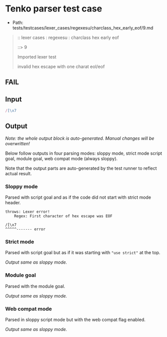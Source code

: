 # Tenko parser test case

- Path: tests/testcases/lexer_cases/regexesu/charclass_hex_early_eof/9.md

> :: lexer cases : regexesu : charclass hex early eof
>
> ::> 9
>
> Imported lexer test
>
> invalid hex escape with one charat eol/eof

## FAIL

## Input

`````js
/[\x7
`````

## Output

_Note: the whole output block is auto-generated. Manual changes will be overwritten!_

Below follow outputs in four parsing modes: sloppy mode, strict mode script goal, module goal, web compat mode (always sloppy).

Note that the output parts are auto-generated by the test runner to reflect actual result.

### Sloppy mode

Parsed with script goal and as if the code did not start with strict mode header.

`````
throws: Lexer error!
    Regex: First character of hex escape was EOF

/[\x7
^^^^^------- error
`````

### Strict mode

Parsed with script goal but as if it was starting with `"use strict"` at the top.

_Output same as sloppy mode._

### Module goal

Parsed with the module goal.

_Output same as sloppy mode._

### Web compat mode

Parsed in sloppy script mode but with the web compat flag enabled.

_Output same as sloppy mode._
